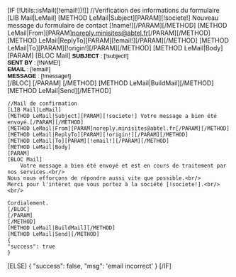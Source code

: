 [IF [!Utils::isMail([!email!])!]]
    //Verification des informations du formulaire
    [LIB Mail|LeMail]
    [METHOD LeMail|Subject][PARAM][!societe!] Nouveau message du formulaire de contact [!name!][/PARAM][/METHOD]
    [METHOD LeMail|From][PARAM]noreply.minisites@abtel.fr[/PARAM][/METHOD]
    [METHOD LeMail|ReplyTo][PARAM][!email!][/PARAM][/METHOD]
    [METHOD LeMail|To][PARAM][!origin!][/PARAM][/METHOD]
    [METHOD LeMail|Body]
        [PARAM]
            [BLOC Mail]
                <font face="arial" color="#000000" size="2">
                <strong>SUBJECT</strong> : [!subject!]<br/>
                <strong>SENT BY</strong> : <span style="text-transform:uppercase">[!name!]</span><br/>
                <strong>EMAIL</strong> : [!email!]<br/>
                <strong>MESSAGE</strong> : [!message!]<br /></font>
            [/BLOC]
        [/PARAM]
    [/METHOD]
    [METHOD LeMail|BuildMail][/METHOD]
    [METHOD LeMail|Send][/METHOD]

    //Mail de confirmation
    [LIB Mail|LeMail]
    [METHOD LeMail|Subject][PARAM][!societe!] Votre message a bien été envoyé.[/PARAM][/METHOD]
    [METHOD LeMail|From][PARAM]noreply.minisites@abtel.fr[/PARAM][/METHOD]
    [METHOD LeMail|ReplyTo][PARAM][!origin!][/PARAM][/METHOD]
    [METHOD LeMail|To][PARAM][!email!][/PARAM][/METHOD]
    [METHOD LeMail|Body]
    [PARAM]
    [BLOC Mail]
        Votre message a bien été envoyé et est en cours de traitement par nos services.<br/>
    Nous nous efforçons de répondre aussi vite que possible.<br/>
    Merci pour l'intéret que vous portez à la société [!societe!].<br/>
    <br/>

    Cordialement.
    [/BLOC]
    [/PARAM]
    [/METHOD]
    [METHOD LeMail|BuildMail][/METHOD]
    [METHOD LeMail|Send][/METHOD]
    {
    "success": true
    }
[ELSE]
{
    "success": false,
    "msg": 'email incorrect'
}
[/IF]